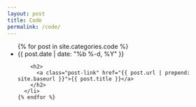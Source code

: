```yaml
---
layout: post
title: Code
permalink: /code/
---
```


<div class="home">

  <ul class="post-list">
    {% for post in site.categories.code %}
      <li>
        <span class="post-meta">{{ post.date | date: "%b %-d, %Y" }}</span>

        <h2>
          <a class="post-link" href="{{ post.url | prepend: site.baseurl }}">{{ post.title }}</a>
        </h2>
      </li>
    {% endfor %}
  </ul>

</div>
